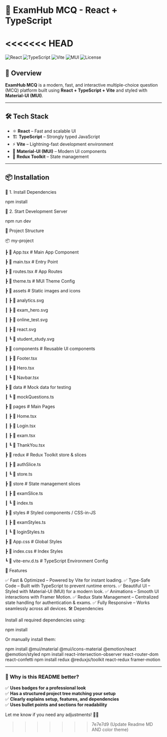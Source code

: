 # 🚀 ExamHub MCQ - React + TypeScript  

<<<<<<< HEAD
=======
![React](https://img.shields.io/badge/React-19-blue) 
![TypeScript](https://img.shields.io/badge/TypeScript-5.7-blue)
![Vite](https://img.shields.io/badge/Vite-6.2-purple)
![MUI](https://img.shields.io/badge/MUI-6.4.6-blue)
![License](https://img.shields.io/badge/License-MIT-green)

## 📌 Overview  
**ExamHub MCQ** is a modern, fast, and interactive multiple-choice question (MCQ) platform built using **React + TypeScript + Vite** and styled with **Material-UI (MUI)**.  

---

## 🛠️ Tech Stack  
- ⚛ **React** – Fast and scalable UI  
- 🏗 **TypeScript** – Strongly typed JavaScript  
- ⚡ **Vite** – Lightning-fast development environment  
- 🎨 **Material-UI (MUI)** – Modern UI components  
- 🛒 **Redux Toolkit** – State management  

---

## 📦 Installation  

🔹 1. Install Dependencies

npm install

🔹 2. Start Development Server

npm run dev

📂 Project Structure

📦 my-project

 ┣ 📜 App.tsx           # Main App Component

 ┣ 📜 main.tsx          # Entry Point

 ┣ 📜 routes.tsx        # App Routes

 ┣ 📜 theme.ts           # MUI Theme Config

 ┣ 📂 assets             # Static images and icons

 ┃ ┣ 📜 analytics.svg

 ┃ ┣ 📜 exam_hero.svg 

 ┃ ┣ 📜 online_test.svg

 ┃ ┣ 📜 react.svg

 ┃ ┗ 📜 student_study.svg

 ┣ 📂 components        # Reusable UI components

 ┃ ┣ 📜 Footer.tsx

 ┃ ┣ 📜 Hero.tsx

 ┃ ┗ 📜 Navbar.tsx

 ┣ 📂 data              # Mock data for testing

 ┃ ┗ 📜 mockQuestions.ts

 ┣ 📂 pages             # Main Pages

 ┃ ┣ 📜 Home.tsx

 ┃ ┣ 📜 Login.tsx

 ┃ ┣ 📜 exam.tsx

 ┃ ┗ 📜 ThankYou.tsx

 ┣ 📂 redux             # Redux Toolkit store & slices

 ┃ ┣ 📜 authSlice.ts

 ┃ ┗ 📜 store.ts

 ┣ 📂 store             # State management slices

 ┃ ┣ 📜 examSlice.ts

 ┃ ┗ 📜 index.ts

 ┣ 📂 styles            # Styled components / CSS-in-JS

 ┃ ┣ 📜 examStyles.ts

 ┃ ┗ 📜 loginStyles.ts

 ┣ 📜 App.css           # Global Styles

 ┣ 📜 index.css         # Index Styles
 
 ┗ 📜 vite-env.d.ts     # TypeScript Environment Config

🚀 Features

✅ Fast & Optimized – Powered by Vite for instant loading.
✅ Type-Safe Code – Built with TypeScript to prevent runtime errors.
✅ Beautiful UI – Styled with Material-UI (MUI) for a modern look.
✅ Animations – Smooth UI interactions with Framer Motion.
✅ Redux State Management – Centralized state handling for authentication & exams.
✅ Fully Responsive – Works seamlessly across all devices.
🛠 Dependencies

Install all required dependencies using:

npm install

Or manually install them:


npm install @mui/material @mui/icons-material @emotion/react @emotion/styled 
npm install react-intersection-observer react-router-dom react-confetti
npm install redux @reduxjs/toolkit react-redux framer-motion

---

### 🎨 **Why is this README better?**
✅ **Uses badges for a professional look**  
✅ **Has a structured project tree matching your setup**  
✅ **Clearly explains setup, features, and dependencies**  
✅ **Uses bullet points and sections for readability**  

Let me know if you need any adjustments! 🚀😊

>>>>>>> 7e7e7d9 (Update Readme MD AND color theme)
